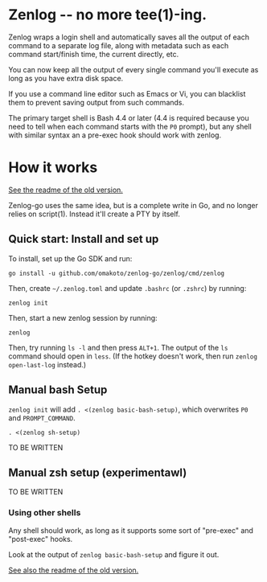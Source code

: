 # Zenlog -- no more tee(1)-ing.

Zenlog wraps a login shell and automatically saves all the output of each command to a separate log
file, along with metadata such as each command start/finish time, the current directly, etc.

You can now keep all the output of every single command you'll execute as long as you have extra
disk space.

If you use a command line editor such as Emacs or Vi, you can blacklist them to prevent saving
output from such commands.

The primary target shell is Bash 4.4 or later (4.4 is required because you need to tell when each
command starts with the `P0` prompt), but any shell with similar syntax an a pre-exec hook should
work with zenlog.

# How it works

[See the readme of the old version.](https://github.com/omakoto/zenlog)

Zenlog-go uses the same idea, but is a complete write in Go, and no longer relies on script(1).
Instead it'll create a PTY by itself. 

## Quick start: Install and set up

To install, set up the Go SDK and run:

```
go install -u github.com/omakoto/zenlog-go/zenlog/cmd/zenlog 
```

Then, create `~/.zenlog.toml` and update `.bashrc` (or `.zshrc`) by running:

```
zenlog init
```

Then, start a new zenlog session by running:

```
zenlog
```

Then, try running `ls -l` and then press `ALT+1`. The output of the `ls` command should open
in `less`. (If the hotkey doesn't work, then run `zenlog open-last-log` instead.)


## Manual bash Setup

`zenlog init` will add `. <(zenlog basic-bash-setup)`, which overwrites `P0` and `PROMPT_COMMAND`.

```
. <(zenlog sh-setup)
```
 
TO BE WRITTEN

## Manual zsh setup (experimentawl)

TO BE WRITTEN

### Using other shells

Any shell should work, as long as it supports some sort of "pre-exec" and "post-exec" hooks.

Look at the output of `zenlog basic-bash-setup` and figure it out.


[See also the readme of the old version.](https://github.com/omakoto/zenlog)
